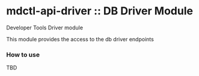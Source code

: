 # mdctl-api-driver :: DB Driver Module

Developer Tools Driver module

This module provides the access to the db driver endpoints

### How to use
TBD
